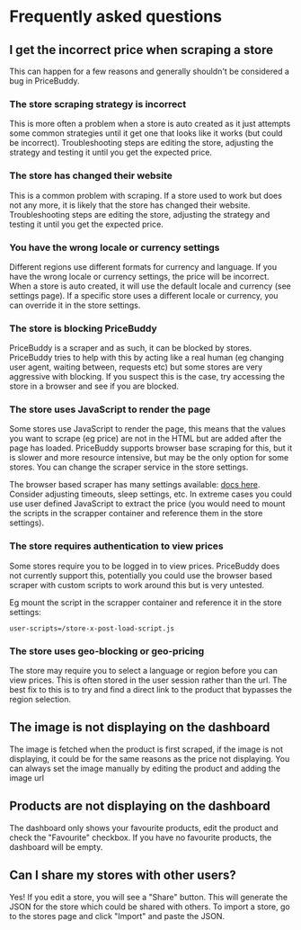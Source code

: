 # Frequently asked questions

## I get the incorrect price when scraping a store

This can happen for a few reasons and generally shouldn't be considered a bug in 
PriceBuddy.

### The store scraping strategy is incorrect

This is more often a problem when a store is auto created as it just attempts some 
common strategies until it get one that looks like it works (but could be incorrect). 
Troubleshooting steps are editing the store, adjusting the strategy and testing it 
until you get the expected price.

### The store has changed their website

This is a common problem with scraping. If a store used to work but does not any more,
it is likely that the store has changed their website. Troubleshooting steps are editing
the store, adjusting the strategy and testing it until you get the expected price.

### You have the wrong locale or currency settings

Different regions use different formats for currency and language. If you have the wrong
locale or currency settings, the price will be incorrect. When a store is auto created, 
it will use the default locale and currency (see settings page). If a specific store uses
a different locale or currency, you can override it in the store settings.

### The store is blocking PriceBuddy

PriceBuddy is a scraper and as such, it can be blocked by stores. PriceBuddy tries to
help with this by acting like a real human (eg changing user agent, waiting between, 
requests etc) but some stores are very aggressive with blocking. If you suspect this is
the case, try accessing the store in a browser and see if you are blocked.

### The store uses JavaScript to render the page

Some stores use JavaScript to render the page, this means that the values you want to
scrape (eg price) are not in the HTML but are added after the page has loaded. PriceBuddy
supports browser base scraping for this, but it is slower and more resource intensive, 
but may be the only option for some stores. You can change the scraper service in the
store settings. 

The browser based scraper has many settings available: [docs here](https://github.com/amerkurev/scrapper).
Consider adjusting timeouts, sleep settings, etc. In extreme cases you could use user
defined JavaScript to extract the price (you would need to mount the scripts in the
scrapper container and reference them in the store settings).

### The store requires authentication to view prices

Some stores require you to be logged in to view prices. PriceBuddy does not currently
support this, potentially you could use the browser based scraper with custom scripts
to work around this but is very untested.
    
Eg mount the script in the scrapper container and reference it in the store settings:
```
user-scripts=/store-x-post-load-script.js
```

### The store uses geo-blocking or geo-pricing

The store may require you to select a language or region before you can view prices.
This is often stored in the user session rather than the url. The best fix to this
is to try and find a direct link to the product that bypasses the region selection.

## The image is not displaying on the dashboard

The image is fetched when the product is first scraped, if the image is not displaying, 
it could be for the same reasons as the price not displaying. You can always set the
image manually by editing the product and adding the image url

## Products are not displaying on the dashboard

The dashboard only shows your favourite products, edit the product and check the 
"Favourite" checkbox. If you have no favourite products, the dashboard will be empty.

## Can I share my stores with other users?

Yes! If you edit a store, you will see a "Share" button. This will generate the JSON
for the store which could be shared with others. To import a store, go to the stores
page and click "Import" and paste the JSON.
